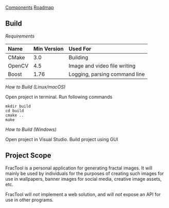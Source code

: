 [Components](/fractool/components)
[Roadmap](/fractool/roadmap)

Build
-------------------------------------------------------------

_Requirements_

| Name   | Min Version | Used For                      |
|:-------|:------------|:------------------------------|
| CMake  | 3.0         | Building                      |
| OpenCV | 4.5         | Image and video file writing  |
| Boost  | 1.76        | Logging, parsing command line |

_How to Build (Linux/macOS)_

Open project in terminal. Run following commands

    mkdir build
    cd build
    cmake ..
    make

_How to Build (Windows)_

Open project in Visual Studio. Build project using GUI

Project Scope
-------------------------------------------------------------

FracTool is a personal application for generating fractal
images. It will mainly be used by individuals for the
purposes of creating such images for use in wallpapers,
banner images for social media, creative image assets, etc.

FracTool will _not_ implement a web solution, and will _not_
expose an API for use in other programs.